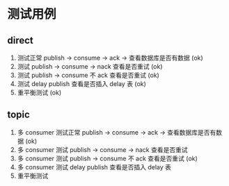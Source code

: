 # 测试用例

## direct

1. 测试正常 publish -> consume -> ack -> 查看数据库是否有数据 (ok)
2. 测试 publish -> consume -> nack 查看是否重试 (ok)
3. 测试 publish -> consume 不 ack 查看是否重试 (ok)
4. 测试 delay publish 查看是否插入 delay 表 (ok)
5. 重平衡测试 (ok)

## topic

1. 多 consumer 测试正常 publish -> consume -> ack -> 查看数据库是否有数据 (ok)
2. 多 consumer 测试 publish -> consume -> nack 查看是否重试
3. 多 consumer 测试 publish -> consume 不 ack 查看是否重试 (ok)
4. 多 consumer 测试 delay publish 查看是否插入 delay 表
5. 重平衡测试